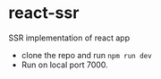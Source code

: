 # react-ssr
SSR implementation of react app

- clone the repo and run `npm run dev`
- Run on local port 7000.
